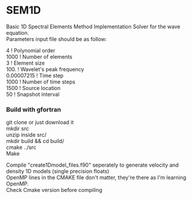 # SEM1D 
Basic 1D Spectral Elements Method Implementation Solver for the wave equation.
<br>Parameters input file should be as follow:<br>

4                    ! Polynomial order <br>
1000                 ! Number of elements<br>
3                    ! Element size<br>
100.                 ! Wavelet's peak frequency<br>
0.00007215           ! Time step<br>
1000                 ! Number of time steps<br>
1500                 ! Source location<br>
50                   ! Snapshot interval<br>

<h3> Build with gfortran </h3>
git clone or just download it<br> 
mkdir src <br>
unzip inside src/<br>
mkdir build && cd build/<br>
cmake ../src<br>
Make <br>

Compile "create1Dmodel_files.f90" seperately to generate velocity and density 1D models (single precision floats)
<br> 
OpenMP lines in the CMAKE file don't matter, they're there as I'm learning OpenMP.
<br>
Check Cmake version before compiling 
